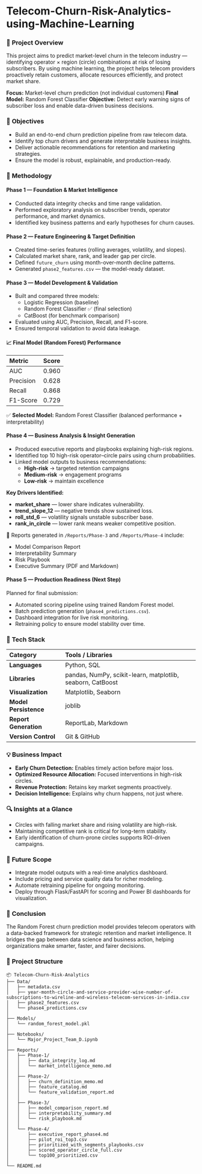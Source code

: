 # **Telecom-Churn-Risk-Analytics-using-Machine-Learning**

### 🧩 **Project Overview**

This project aims to predict market-level churn in the telecom industry — identifying operator × region (circle) combinations at risk of losing subscribers. By using machine learning, the project helps telecom providers proactively retain customers, allocate resources efficiently, and protect market share.

**Focus:** Market-level churn prediction (not individual customers)
**Final Model:** Random Forest Classifier
**Objective:** Detect early warning signs of subscriber loss and enable data-driven business decisions.

### 🚀 **Objectives**

  - Build an end-to-end churn prediction pipeline from raw telecom data.
  - Identify top churn drivers and generate interpretable business insights.
  - Deliver actionable recommendations for retention and marketing strategies.
  - Ensure the model is robust, explainable, and production-ready.

### 🧠 **Methodology**

#### **Phase 1 — Foundation & Market Intelligence**

  - Conducted data integrity checks and time range validation.
  - Performed exploratory analysis on subscriber trends, operator performance, and market dynamics.
  - Identified key business patterns and early hypotheses for churn causes.

#### **Phase 2 — Feature Engineering & Target Definition**

  - Created time-series features (rolling averages, volatility, and slopes).
  - Calculated market share, rank, and leader gap per circle.
  - Defined `future_churn` using month-over-month decline patterns.
  - Generated `phase2_features.csv` — the model-ready dataset.

#### **Phase 3 — Model Development & Validation**

  - Built and compared three models:
      - Logistic Regression (baseline)
      - Random Forest Classifier ✅ (final selection)
      - CatBoost (for benchmark comparison)
  - Evaluated using AUC, Precision, Recall, and F1-score.
  - Ensured temporal validation to avoid data leakage.

#### 📈 **Final Model (Random Forest) Performance**

| Metric    | Score |
| :-------- | :---- |
| AUC       | 0.960 |
| Precision | 0.628 |
| Recall    | 0.868 |
| F1-Score  | 0.729 |

✅ **Selected Model:** Random Forest Classifier (balanced performance + interpretability)

#### **Phase 4 — Business Analysis & Insight Generation**

  - Produced executive reports and playbooks explaining high-risk regions.
  - Identified top 10 high-risk operator–circle pairs using churn probabilities.
  - Linked model outputs to business recommendations:
      - **High-risk** → targeted retention campaigns
      - **Medium-risk** → engagement programs
      - **Low-risk** → maintain excellence

**Key Drivers Identified:**

  - **market\_share** — lower share indicates vulnerability.
  - **trend\_slope\_12** — negative trends show sustained loss.
  - **roll\_std\_6** — volatility signals unstable subscriber base.
  - **rank\_in\_circle** — lower rank means weaker competitive position.

📄 Reports generated in `/Reports/Phase-3` and `/Reports/Phase-4` include:

  - Model Comparison Report
  - Interpretability Summary
  - Risk Playbook
  - Executive Summary (PDF and Markdown)

#### **Phase 5 — Production Readiness (Next Step)**

Planned for final submission:

  - Automated scoring pipeline using trained Random Forest model.
  - Batch prediction generation (`phase4_predictions.csv`).
  - Dashboard integration for live risk monitoring.
  - Retraining policy to ensure model stability over time.

### 🧰 **Tech Stack**

| Category          | Tools / Libraries                                    |
| :---------------- | :--------------------------------------------------- |
| **Languages** | Python, SQL                                          |
| **Libraries** | pandas, NumPy, scikit-learn, matplotlib, seaborn, CatBoost |
| **Visualization** | Matplotlib, Seaborn                                  |
| **Model Persistence**| joblib                                             |
| **Report Generation**| ReportLab, Markdown                                |
| **Version Control**| Git & GitHub                                       |

### 💡 **Business Impact**

  - **Early Churn Detection:** Enables timely action before major loss.
  - **Optimized Resource Allocation:** Focused interventions in high-risk circles.
  - **Revenue Protection:** Retains key market segments proactively.
  - **Decision Intelligence:** Explains why churn happens, not just where.

### 🔍 **Insights at a Glance**

  - Circles with falling market share and rising volatility are high-risk.
  - Maintaining competitive rank is critical for long-term stability.
  - Early identification of churn-prone circles supports ROI-driven campaigns.

### 🌱 **Future Scope**

  - Integrate model outputs with a real-time analytics dashboard.
  - Include pricing and service quality data for richer modeling.
  - Automate retraining pipeline for ongoing monitoring.
  - Deploy through Flask/FastAPI for scoring and Power BI dashboards for visualization.

### 🏁 **Conclusion**

The Random Forest churn prediction model provides telecom operators with a data-backed framework for strategic retention and market intelligence. It bridges the gap between data science and business action, helping organizations make smarter, faster, and fairer decisions.

### 📁 **Project Structure**

```
📦 Telecom-Churn-Risk-Analytics
├── Data/
│   ├── metadata.csv
│   ├── year-month-circle-and-service-provider-wise-number-of-subscriptions-to-wireline-and-wireless-telecom-services-in-india.csv
│   ├── phase2_features.csv
│   └── phase4_predictions.csv
│
├── Models/
│   └── random_forest_model.pkl
│
├── Notebooks/
│   └── Major_Project_Team_D.ipynb
│
├── Reports/
│   ├── Phase-1/
│   │   ├── data_integrity_log.md
│   │   └── market_intelligence_memo.md
│   │
│   ├── Phase-2/
│   │   ├── churn_definition_memo.md
│   │   ├── feature_catalog.md
│   │   └── feature_validation_report.md
│   │
│   ├── Phase-3/
│   │   ├── model_comparison_report.md
│   │   ├── interpretability_summary.md
│   │   └── risk_playbook.md
│   │
│   └── Phase-4/
│       ├── executive_report_phase4.md
│       ├── pilot_roi_top3.csv
│       ├── prioritized_with_segments_playbooks.csv
│       ├── scored_operator_circle_full.csv
│       └── top100_prioritized.csv
│
└── README.md
```
